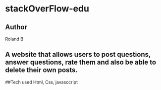 # stackOverFlow-edu
Author
-----
Roland B

A website that allows users to post questions, answer questions, rate them and also be able to delete their own posts.
------
##Tech used
Html, Css, javasccript
